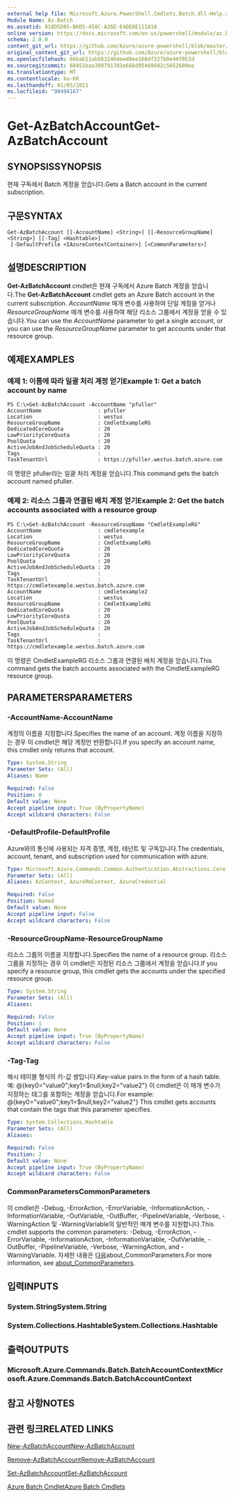 ```yaml
---
external help file: Microsoft.Azure.PowerShell.Cmdlets.Batch.dll-Help.xml
Module Name: Az.Batch
ms.assetid: 818D5D85-B6D5-458C-A26E-E4DE8E111A10
online version: https://docs.microsoft.com/en-us/powershell/module/az.batch/get-azbatchaccount
schema: 2.0.0
content_git_url: https://github.com/Azure/azure-powershell/blob/master/src/Batch/Batch/help/Get-AzBatchAccount.md
original_content_git_url: https://github.com/Azure/azure-powershell/blob/master/src/Batch/Batch/help/Get-AzBatchAccount.md
ms.openlocfilehash: 66bab11ab5632464eed8ee160df527b0e44f053d
ms.sourcegitcommit: 68451baa389791703e666d95469602c5652609ee
ms.translationtype: MT
ms.contentlocale: ko-KR
ms.lasthandoff: 01/05/2021
ms.locfileid: "98494167"
---
```

# <span data-ttu-id="a544d-101">Get-AzBatchAccount</span><span class="sxs-lookup"><span data-stu-id="a544d-101">Get-AzBatchAccount</span></span>

## <span data-ttu-id="a544d-102">SYNOPSIS</span><span class="sxs-lookup"><span data-stu-id="a544d-102">SYNOPSIS</span></span>
<span data-ttu-id="a544d-103">현재 구독에서 Batch 계정을 얻습니다.</span><span class="sxs-lookup"><span data-stu-id="a544d-103">Gets a Batch account in the current subscription.</span></span>

## <span data-ttu-id="a544d-104">구문</span><span class="sxs-lookup"><span data-stu-id="a544d-104">SYNTAX</span></span>

```
Get-AzBatchAccount [[-AccountName] <String>] [[-ResourceGroupName] <String>] [[-Tag] <Hashtable>]
 [-DefaultProfile <IAzureContextContainer>] [<CommonParameters>]
```

## <span data-ttu-id="a544d-105">설명</span><span class="sxs-lookup"><span data-stu-id="a544d-105">DESCRIPTION</span></span>
<span data-ttu-id="a544d-106">**Get-AzBatchAccount** cmdlet은 현재 구독에서 Azure Batch 계정을 얻습니다.</span><span class="sxs-lookup"><span data-stu-id="a544d-106">The **Get-AzBatchAccount** cmdlet gets an Azure Batch account in the current subscription.</span></span> <span data-ttu-id="a544d-107">*AccountName* 매개 변수를 사용하여 단일 계정을 얻거나 *ResourceGroupName* 매개 변수를 사용하여 해당 리소스 그룹에서 계정을 얻을 수 있습니다.</span><span class="sxs-lookup"><span data-stu-id="a544d-107">You can use the *AccountName* parameter to get a single account, or you can use the *ResourceGroupName* parameter to get accounts under that resource group.</span></span>

## <span data-ttu-id="a544d-108">예제</span><span class="sxs-lookup"><span data-stu-id="a544d-108">EXAMPLES</span></span>

### <span data-ttu-id="a544d-109">예제 1: 이름에 따라 일괄 처리 계정 얻기</span><span class="sxs-lookup"><span data-stu-id="a544d-109">Example 1: Get a batch account by name</span></span>
```
PS C:\>Get-AzBatchAccount -AccountName "pfuller"
AccountName                  : pfuller
Location                     : westus
ResourceGroupName            : CmdletExampleRG
DedicatedCoreQuota           : 20
LowPriorityCoreQuota         : 20
PoolQuota                    : 20
ActiveJobAndJobScheduleQuota : 20
Tags                         :
TaskTenantUrl                : https://pfuller.westus.batch.azure.com
```

<span data-ttu-id="a544d-110">이 명령은 pfuller라는 일괄 처리 계정을 얻습니다.</span><span class="sxs-lookup"><span data-stu-id="a544d-110">This command gets the batch account named pfuller.</span></span>

### <span data-ttu-id="a544d-111">예제 2: 리소스 그룹과 연결된 배치 계정 얻기</span><span class="sxs-lookup"><span data-stu-id="a544d-111">Example 2: Get the batch accounts associated with a resource group</span></span>
```
PS C:\>Get-AzBatchAccount -ResourceGroupName "CmdletExampleRG"
AccountName                  : cmdletexample
Location                     : westus
ResourceGroupName            : CmdletExampleRG
DedicatedCoreQuota           : 20
LowPriorityCoreQuota         : 20
PoolQuota                    : 20
ActiveJobAndJobScheduleQuota : 20
Tags                         :
TaskTenantUrl                : https://cmdletexample.westus.batch.azure.com
AccountName                  : cmdletexample2
Location                     : westus
ResourceGroupName            : CmdletExampleRG
DedicatedCoreQuota           : 20
LowPriorityCoreQuota         : 20
PoolQuota                    : 20
ActiveJobAndJobScheduleQuota : 20
Tags                         :
TaskTenantUrl                : https://cmdletexample.westus.batch.azure.com
```

<span data-ttu-id="a544d-112">이 명령은 CmdletExampleRG 리소스 그룹과 연결된 배치 계정을 얻습니다.</span><span class="sxs-lookup"><span data-stu-id="a544d-112">This command gets the batch accounts associated with the CmdletExampleRG resource group.</span></span>

## <span data-ttu-id="a544d-113">PARAMETERS</span><span class="sxs-lookup"><span data-stu-id="a544d-113">PARAMETERS</span></span>

### <span data-ttu-id="a544d-114">-AccountName</span><span class="sxs-lookup"><span data-stu-id="a544d-114">-AccountName</span></span>
<span data-ttu-id="a544d-115">계정의 이름을 지정합니다.</span><span class="sxs-lookup"><span data-stu-id="a544d-115">Specifies the name of an account.</span></span>
<span data-ttu-id="a544d-116">계정 이름을 지정하는 경우 이 cmdlet은 해당 계정만 반환합니다.</span><span class="sxs-lookup"><span data-stu-id="a544d-116">If you specify an account name, this cmdlet only returns that account.</span></span>

```yaml
Type: System.String
Parameter Sets: (All)
Aliases: Name

Required: False
Position: 0
Default value: None
Accept pipeline input: True (ByPropertyName)
Accept wildcard characters: False
```

### <span data-ttu-id="a544d-117">-DefaultProfile</span><span class="sxs-lookup"><span data-stu-id="a544d-117">-DefaultProfile</span></span>
<span data-ttu-id="a544d-118">Azure와의 통신에 사용되는 자격 증명, 계정, 테넌트 및 구독입니다.</span><span class="sxs-lookup"><span data-stu-id="a544d-118">The credentials, account, tenant, and subscription used for communication with azure.</span></span>

```yaml
Type: Microsoft.Azure.Commands.Common.Authentication.Abstractions.Core.IAzureContextContainer
Parameter Sets: (All)
Aliases: AzContext, AzureRmContext, AzureCredential

Required: False
Position: Named
Default value: None
Accept pipeline input: False
Accept wildcard characters: False
```

### <span data-ttu-id="a544d-119">-ResourceGroupName</span><span class="sxs-lookup"><span data-stu-id="a544d-119">-ResourceGroupName</span></span>
<span data-ttu-id="a544d-120">리소스 그룹의 이름을 지정합니다.</span><span class="sxs-lookup"><span data-stu-id="a544d-120">Specifies the name of a resource group.</span></span>
<span data-ttu-id="a544d-121">리소스 그룹을 지정하는 경우 이 cmdlet은 지정된 리소스 그룹에서 계정을 얻습니다.</span><span class="sxs-lookup"><span data-stu-id="a544d-121">If you specify a resource group, this cmdlet gets the accounts under the specified resource group.</span></span>

```yaml
Type: System.String
Parameter Sets: (All)
Aliases:

Required: False
Position: 1
Default value: None
Accept pipeline input: True (ByPropertyName)
Accept wildcard characters: False
```

### <span data-ttu-id="a544d-122">-Tag</span><span class="sxs-lookup"><span data-stu-id="a544d-122">-Tag</span></span>
<span data-ttu-id="a544d-123">해시 테이블 형식의 키-값 쌍입니다.</span><span class="sxs-lookup"><span data-stu-id="a544d-123">Key-value pairs in the form of a hash table.</span></span> <span data-ttu-id="a544d-124">예: @{key0="value0";key1=$null;key2="value2"} 이 cmdlet은 이 매개 변수가 지정하는 태그를 포함하는 계정을 얻습니다.</span><span class="sxs-lookup"><span data-stu-id="a544d-124">For example: @{key0="value0";key1=$null;key2="value2"} This cmdlet gets accounts that contain the tags that this parameter specifies.</span></span>

```yaml
Type: System.Collections.Hashtable
Parameter Sets: (All)
Aliases:

Required: False
Position: 2
Default value: None
Accept pipeline input: True (ByPropertyName)
Accept wildcard characters: False
```

### <span data-ttu-id="a544d-125">CommonParameters</span><span class="sxs-lookup"><span data-stu-id="a544d-125">CommonParameters</span></span>
<span data-ttu-id="a544d-126">이 cmdlet은 -Debug, -ErrorAction, -ErrorVariable, -InformationAction, -InformationVariable, -OutVariable, -OutBuffer, -PipelineVariable, -Verbose, -WarningAction 및 -WarningVariable의 일반적인 매개 변수를 지원합니다.</span><span class="sxs-lookup"><span data-stu-id="a544d-126">This cmdlet supports the common parameters: -Debug, -ErrorAction, -ErrorVariable, -InformationAction, -InformationVariable, -OutVariable, -OutBuffer, -PipelineVariable, -Verbose, -WarningAction, and -WarningVariable.</span></span> <span data-ttu-id="a544d-127">자세한 내용은 [다음](http://go.microsoft.com/fwlink/?LinkID=113216)about_CommonParameters.</span><span class="sxs-lookup"><span data-stu-id="a544d-127">For more information, see [about_CommonParameters](http://go.microsoft.com/fwlink/?LinkID=113216).</span></span>

## <span data-ttu-id="a544d-128">입력</span><span class="sxs-lookup"><span data-stu-id="a544d-128">INPUTS</span></span>

### <span data-ttu-id="a544d-129">System.String</span><span class="sxs-lookup"><span data-stu-id="a544d-129">System.String</span></span>

### <span data-ttu-id="a544d-130">System.Collections.Hashtable</span><span class="sxs-lookup"><span data-stu-id="a544d-130">System.Collections.Hashtable</span></span>

## <span data-ttu-id="a544d-131">출력</span><span class="sxs-lookup"><span data-stu-id="a544d-131">OUTPUTS</span></span>

### <span data-ttu-id="a544d-132">Microsoft.Azure.Commands.Batch.BatchAccountContext</span><span class="sxs-lookup"><span data-stu-id="a544d-132">Microsoft.Azure.Commands.Batch.BatchAccountContext</span></span>

## <span data-ttu-id="a544d-133">참고 사항</span><span class="sxs-lookup"><span data-stu-id="a544d-133">NOTES</span></span>

## <span data-ttu-id="a544d-134">관련 링크</span><span class="sxs-lookup"><span data-stu-id="a544d-134">RELATED LINKS</span></span>

[<span data-ttu-id="a544d-135">New-AzBatchAccount</span><span class="sxs-lookup"><span data-stu-id="a544d-135">New-AzBatchAccount</span></span>](./New-AzBatchAccount.md)

[<span data-ttu-id="a544d-136">Remove-AzBatchAccount</span><span class="sxs-lookup"><span data-stu-id="a544d-136">Remove-AzBatchAccount</span></span>](./Remove-AzBatchAccount.md)

[<span data-ttu-id="a544d-137">Set-AzBatchAccount</span><span class="sxs-lookup"><span data-stu-id="a544d-137">Set-AzBatchAccount</span></span>](./Set-AzBatchAccount.md)

[<span data-ttu-id="a544d-138">Azure Batch Cmdlet</span><span class="sxs-lookup"><span data-stu-id="a544d-138">Azure Batch Cmdlets</span></span>](/powershell/module/Az.Batch/)
